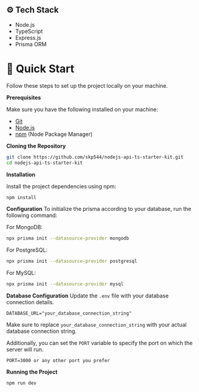 ## <a name="tech-stack">⚙️ Tech Stack</a>

- Node.js
- TypeScript
- Express.js
- Prisma ORM

# <a name="quick-start">🤸 Quick Start</a>

Follow these steps to set up the project locally on your machine.

**Prerequisites**

Make sure you have the following installed on your machine:

- [Git](https://git-scm.com/)
- [Node.js](https://nodejs.org/en)
- [npm](https://www.npmjs.com/) (Node Package Manager)

**Cloning the Repository**

```bash
git clone https://github.com/skp544/nodejs-api-ts-starter-kit.git
cd nodejs-api-ts-starter-kit
```

**Installation**

Install the project dependencies using npm:

```bash
npm install
```

**Configuration**
To initialize the prisma according to your database, run the following command:

For MongoDB:

```bash
npx prisma init --datasource-provider mongodb
```

For PostgreSQL:

```bash
npx prisma init --datasource-provider postgresql
```

For MySQL:

```bash
npx prisma init --datasource-provider mysql
```

**Database Configuration**
Update the `.env` file with your database connection details.

```env
DATABASE_URL="your_database_connection_string"
```

Make sure to replace `your_database_connection_string` with your actual database connection string.

Additionally, you can set the `PORT` variable to specify the port on which the server will run.

```env
PORT=3000 or any other port you prefer
```

**Running the Project**

```bash
npm run dev
```
